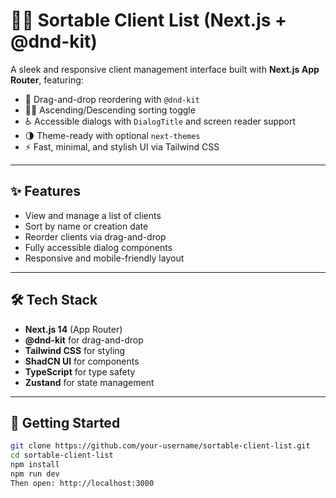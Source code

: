 # 🧑‍💼 Sortable Client List (Next.js + @dnd-kit)

A sleek and responsive client management interface built with **Next.js App Router**, featuring:

- 🔀 Drag-and-drop reordering with `@dnd-kit`
- 🔼🔽 Ascending/Descending sorting toggle
- ♿ Accessible dialogs with `DialogTitle` and screen reader support
- 🌗 Theme-ready with optional `next-themes`
- ⚡ Fast, minimal, and stylish UI via Tailwind CSS

---

## ✨ Features

- View and manage a list of clients
- Sort by name or creation date
- Reorder clients via drag-and-drop
- Fully accessible dialog components
- Responsive and mobile-friendly layout

---

## 🛠 Tech Stack

- **Next.js 14** (App Router)
- **@dnd-kit** for drag-and-drop
- **Tailwind CSS** for styling
- **ShadCN UI** for components
- **TypeScript** for type safety
- **Zustand** for state management

---

## 🚀 Getting Started

```bash
git clone https://github.com/your-username/sortable-client-list.git
cd sortable-client-list
npm install
npm run dev
Then open: http://localhost:3000